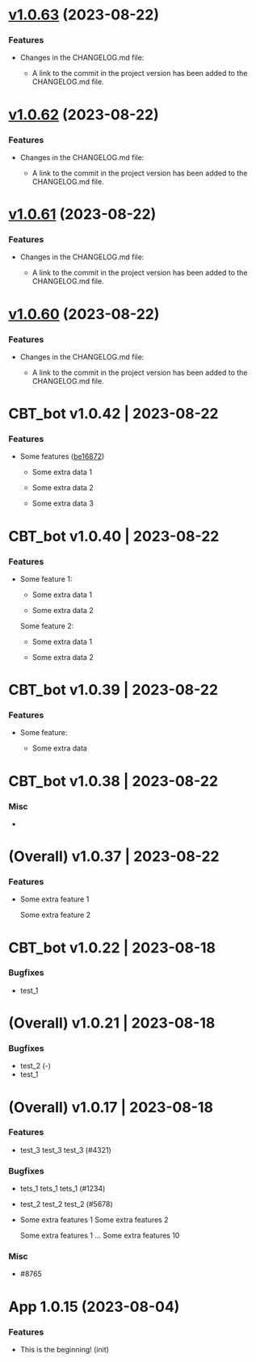 [v1.0.63](https://github.com/Seal-Pavel/cbt_bot/commit/8526bee38ee454f43089bc78c82099a728cebed4) (2023-08-22)
===================

### Features

- Changes in the CHANGELOG.md file:

  - A link to the commit in the project version has been added to the CHANGELOG.md file.


[v1.0.62](https://github.com/Seal-Pavel/cbt_bot/commit/fc794b9e2f0fe1352115a1b9d5f5183c5ce7e69d) (2023-08-22)
===================

### Features

- Changes in the CHANGELOG.md file:

  - A link to the commit in the project version has been added to the CHANGELOG.md file.


[v1.0.61](https://github.com/Seal-Pavel/cbt_bot/commit/d249e275d16f3376d66e0c3676be977ee878b2f9) (2023-08-22)
===================

### Features

- Changes in the CHANGELOG.md file:

  - A link to the commit in the project version has been added to the CHANGELOG.md file.


[v1.0.60](https://github.com/Seal-Pavel/cbt_bot/commit/cfc8442f738f49a787ae1894d6f1f41c78d03987) (2023-08-22)
===================

### Features

- Changes in the CHANGELOG.md file:

  - A link to the commit in the project version has been added to the CHANGELOG.md file.


CBT_bot v1.0.42 | 2023-08-22
============================

### Features

- Some features ([be16872](https://github.com/Seal-Pavel/cbt_bot/commit/be16872776e6c127d94535a6a6a7b158f410319e))

  - Some extra data 1

  - Some extra data 2

  - Some extra data 3


CBT_bot v1.0.40 | 2023-08-22
============================

### Features

- Some feature 1:

  - Some extra data 1

  - Some extra data 2



  Some feature 2:

  - Some extra data 1

  - Some extra data 2


CBT_bot v1.0.39 | 2023-08-22
============================

### Features

- Some feature:

  - Some extra data


CBT_bot v1.0.38 | 2023-08-22
============================

### Misc

-


(Overall) v1.0.37 | 2023-08-22
==============================

### Features

- Some extra feature 1

  Some extra feature 2


CBT_bot v1.0.22 | 2023-08-18
==============================

### Bugfixes

- test_1


(Overall) v1.0.21 | 2023-08-18
==============================

### Bugfixes

- test_2 (-)
- test_1


(Overall) v1.0.17 | 2023-08-18
==============================

### Features

- test_3 test_3 test_3 (#4321)

### Bugfixes

- tets_1 tets_1 tets_1 (#1234)
- test_2 test_2 test_2 (#5678)
- Some extra features 1
  Some extra features 2

  Some extra features 1
  ...
  Some extra features 10

### Misc

- #8765


# App 1.0.15 (2023-08-04)

### Features

- This is the beginning! (init)
